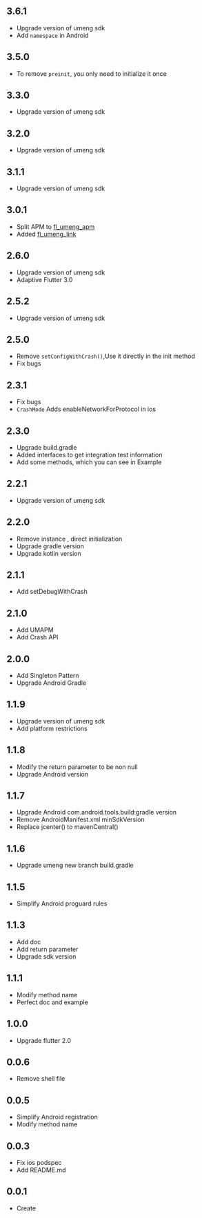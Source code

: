 ## 3.6.1

* Upgrade version of umeng sdk
* Add `namespace` in Android

## 3.5.0

* To remove `preinit`, you only need to initialize it once

## 3.3.0

* Upgrade version of umeng sdk

## 3.2.0

* Upgrade version of umeng sdk

## 3.1.1

* Upgrade version of umeng sdk

## 3.0.1

* Split APM to [fl_umeng_apm](https://pub.dev/packages/fl_umeng_apm)
* Added [fl_umeng_link](https://pub.dev/packages/fl_umeng_link)

## 2.6.0

* Upgrade version of umeng sdk
* Adaptive Flutter 3.0

## 2.5.2

* Upgrade version of umeng sdk

## 2.5.0

* Remove `setConfigWithCrash()`,Use it directly in the init method
* Fix bugs

## 2.3.1

* Fix bugs
* `CrashMode` Adds enableNetworkForProtocol in ios

## 2.3.0

* Upgrade build.gradle
* Added interfaces to get integration test information
* Add some methods, which you can see in Example

## 2.2.1

* Upgrade version of umeng sdk

## 2.2.0

* Remove instance , direct initialization
* Upgrade gradle version
* Upgrade kotlin version

## 2.1.1

* Add setDebugWithCrash

## 2.1.0

* Add UMAPM
* Add Crash API

## 2.0.0

* Add Singleton Pattern
* Upgrade Android Gradle

## 1.1.9

* Upgrade version of umeng sdk
* Add platform restrictions

## 1.1.8

* Modify the return parameter to be non null
* Upgrade Android version

## 1.1.7

* Upgrade Android com.android.tools.build:gradle version
* Remove AndroidManifest.xml minSdkVersion
* Replace jcenter() to mavenCentral()

## 1.1.6

* Upgrade umeng new branch build.gradle

## 1.1.5

* Simplify Android proguard rules

## 1.1.3

* Add doc
* Add return parameter
* Upgrade sdk version

## 1.1.1

* Modify method name
* Perfect doc and example

## 1.0.0

* Upgrade flutter 2.0

## 0.0.6

* Remove shell file

## 0.0.5

* Simplify Android registration
* Modify method name

## 0.0.3

* Fix ios podspec
* Add README.md

## 0.0.1

* Create